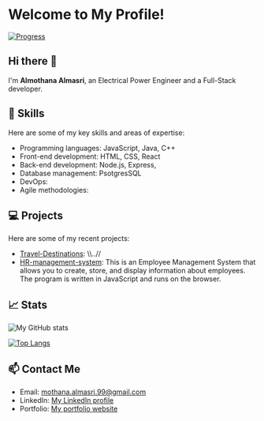 # Welcome to My Profile!

[![Progress](https://progress-bar.dev/100/)](https://github.com/almothana-almasri)

## Hi there 👋

I'm **Almothana Almasri**, an Electrical Power Engineer and a Full-Stack developer.

## 🚀 Skills

Here are some of my key skills and areas of expertise:

- Programming languages: JavaScript, Java, C++
- Front-end development: HTML, CSS, React
- Back-end development: Node.js, Express, 
- Database management: PsotgresSQL
- DevOps:
- Agile methodologies:

## 💻 Projects

Here are some of my recent projects:

- [Travel-Destinations](https://github.com/almothana-almasri/travel-destination): \\\\..//
- [HR-management-system](https://almothana-almasri.github.io/HR-management-system/): This is an Employee Management System that allows you to create, store, and display information about employees. The program is written in JavaScript and runs on the browser.

## 📈 Stats

![My GitHub stats](https://github-readme-stats.vercel.app/api?username=almothana-almasri&show_icons=true&theme=radical)

[![Top Langs](https://github-readme-stats.vercel.app/api/top-langs/?username=almothana-almasri&layout=compact&theme=radical)](https://github.com/almothana-almasri)

## 📫 Contact Me

- Email: mothana.almasri.99@gmail.com
- LinkedIn: [My LinkedIn profile](https://www.linkedin.com/in/myusername/)
- Portfolio: [My portfolio website](https://www.myportfolio.com/)
